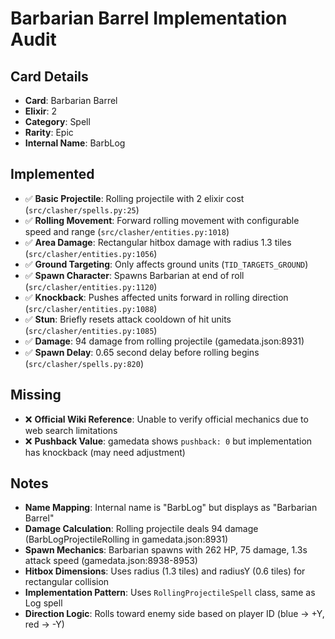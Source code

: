 # Barbarian Barrel Implementation Audit

## Card Details
- **Card**: Barbarian Barrel
- **Elixir**: 2
- **Category**: Spell
- **Rarity**: Epic
- **Internal Name**: BarbLog

## Implemented
- ✅ **Basic Projectile**: Rolling projectile with 2 elixir cost (`src/clasher/spells.py:25`)
- ✅ **Rolling Movement**: Forward rolling movement with configurable speed and range (`src/clasher/entities.py:1018`)
- ✅ **Area Damage**: Rectangular hitbox damage with radius 1.3 tiles (`src/clasher/entities.py:1056`)
- ✅ **Ground Targeting**: Only affects ground units (`TID_TARGETS_GROUND`)
- ✅ **Spawn Character**: Spawns Barbarian at end of roll (`src/clasher/entities.py:1120`)
- ✅ **Knockback**: Pushes affected units forward in rolling direction (`src/clasher/entities.py:1088`)
- ✅ **Stun**: Briefly resets attack cooldown of hit units (`src/clasher/entities.py:1085`)
- ✅ **Damage**: 94 damage from rolling projectile (gamedata.json:8931)
- ✅ **Spawn Delay**: 0.65 second delay before rolling begins (`src/clasher/spells.py:820`)

## Missing
- ❌ **Official Wiki Reference**: Unable to verify official mechanics due to web search limitations
- ❌ **Pushback Value**: gamedata shows `pushback: 0` but implementation has knockback (may need adjustment)

## Notes
- **Name Mapping**: Internal name is "BarbLog" but displays as "Barbarian Barrel"
- **Damage Calculation**: Rolling projectile deals 94 damage (BarbLogProjectileRolling in gamedata.json:8931)
- **Spawn Mechanics**: Barbarian spawns with 262 HP, 75 damage, 1.3s attack speed (gamedata.json:8938-8953)
- **Hitbox Dimensions**: Uses radius (1.3 tiles) and radiusY (0.6 tiles) for rectangular collision
- **Implementation Pattern**: Uses `RollingProjectileSpell` class, same as Log spell
- **Direction Logic**: Rolls toward enemy side based on player ID (blue → +Y, red → -Y)